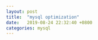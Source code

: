 ```yaml
---
layout: post
title:  "mysql optimization"
date:   2019-08-24 22:32:40 +0800
categories: mysql
---
```


